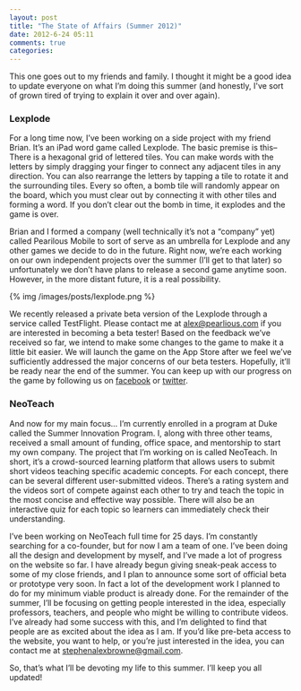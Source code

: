 ```yaml
---
layout: post
title: "The State of Affairs (Summer 2012)"
date: 2012-6-24 05:11
comments: true
categories: 
---
```


This one goes out to my friends and family. I thought it might be a good idea to update everyone on what I’m doing this summer (and honestly, I've sort of grown tired of trying to explain it over and over again).
<br/>

### Lexplode
For a long time now, I’ve been working on a side project with my friend Brian. It’s an iPad word game called Lexplode. The basic premise is this– There is a hexagonal grid of lettered tiles. You can make words with the letters by simply dragging your finger to connect any adjacent tiles in any direction. You can also rearrange the letters by tapping a tile to rotate it and the surrounding tiles. Every so often, a bomb tile will randomly appear on the board, which you must clear out by connecting it with other tiles and forming a word. If you don’t clear out the bomb in time, it explodes and the game is over.

Brian and I formed a company (well technically it’s not a “company” yet) called Pearilous Mobile to sort of serve as an umbrella for Lexplode and any other games we decide to do in the future. Right now, we’re each working on our own independent projects over the summer (I’ll get to that later) so unfortunately we don’t have plans to release a second game anytime soon. However, in the more distant future, it is a real possibility.

{% img /images/posts/lexplode.png %}

We recently released a private beta version of the Lexplode through a service called TestFlight. Please contact me at alex@pearlious.com if you are interested in becoming a beta tester! Based on the feedback we’ve received so far, we intend to make some changes to the game to make it a little bit easier. We will launch the game on the App Store after we feel we’ve sufficiently addressed the major concerns of our beta testers. Hopefully, it’ll be ready near the end of the summer. You can keep up with our progress on the game by following us on [facebook](https://www.facebook.com/PearilousMobile) or [twitter](https://twitter.com/#!/PearilousMobile).
<br/>

### NeoTeach
And now for my main focus... I’m currently enrolled in a program at Duke called the Summer Innovation Program. I, along with three other teams, received a small amount of funding, office space, and mentorship to start my own company. The project that I’m working on is called NeoTeach. In short, it’s a crowd-sourced learning platform that allows users to submit short videos teaching specific academic concepts. For each concept, there can be several different user-submitted videos. There’s a rating system and the videos sort of compete against each other to try and teach the topic in the most concise and effective way possible. There will also be an interactive quiz for each topic so learners can immediately check their understanding.

I’ve been working on NeoTeach full time for 25 days. I’m constantly searching for a co-founder, but for now I am a team of one. I’ve been doing all the design and development by myself, and I’ve made a lot of progress on the website so far. I have already begun giving sneak-peak access to some of my close friends, and I plan to announce some sort of official beta or prototype very soon. In fact a lot of the development work I planned to do for my minimum viable product is already done. For the remainder of the summer, I’ll be focusing on getting people interested in the idea, especially professors, teachers, and people who might be willing to contribute videos. I’ve already had some success with this, and I’m delighted to find that people are as excited about the idea as I am. If you’d like pre-beta access to the website, you want to help, or you’re just interested in the idea, you can contact me at stephenalexbrowne@gmail.com.
<br/>

So, that’s what I’ll be devoting my life to this summer. I’ll keep you all updated!
